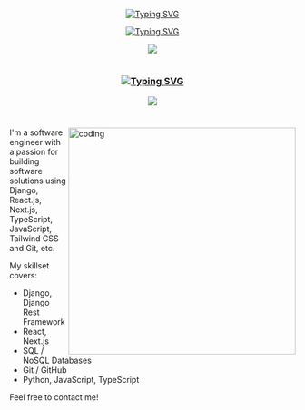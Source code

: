 <p align="center">
  <a href="https://github.com/Muhammad-Sabir/"><img src="https://readme-typing-svg.demolab.com?font=Fira+Code&weight=700&size=38&duration=1&pause=1&color=000000&center=true&vCenter=true&repeat=false&width=435&lines=MUHAMMAD+SABIR+RAZA" alt="Typing SVG" /></a>
</p>
<p align="center">
  <a href="https://github.com/Muhammad-Sabir/"><img src="https://readme-typing-svg.demolab.com?font=Fira+Code&size=21&duration=2800&pause=500&color=000000A8&center=true&vCenter=true&width=435&lines=Next.js+Developer;Software+Engineering+Student" alt="Typing SVG" /></a>
</p>

<p align='center'>
<a href="https://www.linkedin.com/in/muhammad-sabir07/">
    <img src="https://img.shields.io/badge/linkedin-%230077B5.svg?&style=for-the-badge&logo=linkedin&logoColor=white" />
</a>
</p>

#
<h3 align="center">
  <a href="https://github.com/Muhammad-Sabir/"><img src="https://readme-typing-svg.demolab.com?font=Fira+Code&weight=600&size=24&duration=1&pause=1&color=3C2824&center=true&vCenter=true&repeat=false&width=435&lines=TECHNICAL+SKILLS" alt="Typing SVG" /></a>
</h3>

<p align="center">
  <a href="https://www.linkedin.com/in/muhammad-sabir07/">
    <img src="https://skillicons.dev/icons?i=django,react,python,postgres,docker,git" />
  </a>
</p>

#
<img align="right" alt="coding" width="400" src="https://user-images.githubusercontent.com/74038190/212749447-bfb7e725-6987-49d9-ae85-2015e3e7cc41.gif">

<p>
I'm a software engineer with a passion for building software solutions using Django, React.js, Next.js, TypeScript, JavaScript, Tailwind CSS and Git, etc.

My skillset covers:
- Django, Django Rest Framework
- React, Next.js
- SQL / NoSQL Databases
- Git / GitHub
- Python, JavaScript, TypeScript

Feel free to contact me!

</p>
